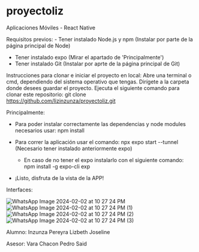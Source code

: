 # proyectoliz
Aplicaciones Móviles - React Native

Requisitos previos: - Tener instalado Node.js y npm (Instalar por parte de la página principal de Node)
- Tener instalado expo (Mirar el apartado de 'Principalmente')
- Tener instalado Git (Instalar por aprte de la página principal de Git)

Instrucciones para clonar e iniciar el proyecto en local:
Abre una terminal o cmd, dependiendo del sistema operativo que tengas.
Dirígete a la carpeta donde desees guardar el proyecto.
Ejecuta el siguiente comando para clonar este repositorio: git clone https://github.com/lizinzunza/proyectoliz.git

Principalmente:
- Para poder instalar correctamente las dependencias y node modules necesarios usar: npm install
- Para correr la aplicación usar el comando: npx expo start --tunnel (Necesario tener instalado anteriormente expo)
    - En caso de no tener el expo instalarlo con el siguiente comando: npm install -g expo-cli exp
      
- ¡Listo, disfruta de la vista de la APP!

Interfaces: 

![WhatsApp Image 2024-02-02 at 10 27 24 PM](https://github.com/lizinzunza/proyectoliz/assets/144863684/b6437103-b88b-4689-8220-1f97d3cc4fc0)
![WhatsApp Image 2024-02-02 at 10 27 24 PM (1)](https://github.com/lizinzunza/proyectoliz/assets/144863684/454da415-8f22-4e69-9fa0-30f401aa2761)
![WhatsApp Image 2024-02-02 at 10 27 24 PM (2)](https://github.com/lizinzunza/proyectoliz/assets/144863684/c4468886-1598-4b36-a700-a372d9015f9f)
![WhatsApp Image 2024-02-02 at 10 27 24 PM (3)](https://github.com/lizinzunza/proyectoliz/assets/144863684/d34f261f-46d6-4289-b92a-5e474200afd5)


Alumno: Inzunza Pereyra Lizbeth Joseline

Asesor: Vara Chacon Pedro Said
